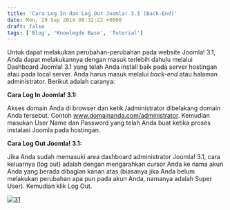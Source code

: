 ```yaml
---
title: 'Cara Log In dan Log Out Joomla! 3.1 (Back-End)'
date: Mon, 29 Sep 2014 08:32:22 +0000
draft: false
tags: ['Blog', 'Knowlegde Base', 'Tutorial']
---
```


Untuk dapat melakukan perubahan-perubahan pada website Joomla! 3.1, Anda dapat melakukannya dengan masuk terlebih dahulu melalui Dashboard Joomla! 3.1 yang telah Anda install baik pada server hostingan atau pada local server. Anda harus masuk melalui _back-end_ atau halaman administrator. Berikut adalah caranya:

**Cara Log In Joomla! 3.1:**

Akses domain Anda di browser dan ketik /administrator dibelakang domain Anda tersebut. Contoh www.domainanda.com/administrator. Kemudian masukan User Name dan Password yang telah Anda buat ketika proses instalasi Joomla pada hostingan.

**Cara Log Out Joomla! 3.1:**

Jika Anda sudah memasuki area dashboard administrator Joomla! 3.1, cara keluarnya (log out) adalah dengan mengarahkan cursor Anda ke nama akun Anda yang berada dibagian kanan atas (biasanya jika Anda belum melakukan perubahan apa pun pada akun Anda, namanya adalah Super User). Kemudian klik Log Out.

[![31](http://www.pryspry.com/assets/uploads/2014/09/31-300x62.jpg)](http://www.pryspry.com/wp/wp-content/uploads/2014/09/31.jpg)